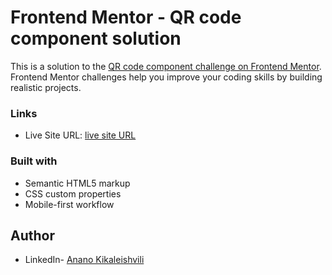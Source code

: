 # Frontend Mentor - QR code component solution

This is a solution to the [QR code component challenge on Frontend Mentor](https://www.frontendmentor.io/challenges/qr-code-component-iux_sIO_H). Frontend Mentor challenges help you improve your coding skills by building realistic projects. 

### Links

- Live Site URL: [live site URL](https://ananok.github.io/qr-component/)

### Built with

- Semantic HTML5 markup
- CSS custom properties
- Mobile-first workflow

## Author

- LinkedIn- [Anano Kikaleishvili](https://www.linkedin.com/feed/)



